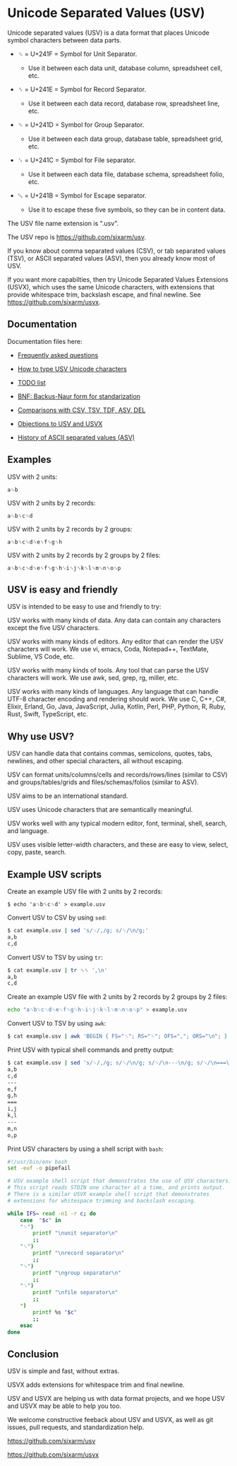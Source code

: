 # Unicode Separated Values (USV)

Unicode separated values (USV) is a data format that places Unicode symbol characters between data parts.

* ␟ = U+241F = Symbol for Unit Separator.

  * Use it between each data unit, database column, spreadsheet cell, etc.

* ␞ = U+241E = Symbol for Record Separator. 

  * Use it between each data record, database row, spreadsheet line, etc.

* ␝ = U+241D = Symbol for Group Separator. 

  * Use it between each data group, database table, spreadsheet grid, etc.

* ␜ = U+241C = Symbol for File separator. 

  * Use it between each data file, database schema, spreadsheet folio, etc.

* ␛ = U+241B = Symbol for Escape separator. 

  * Use it to escape these five symbols, so they can be in content data.

The USV file name extension is ".usv".

The USV repo is <https://github.com/sixarm/usv>.

If you know about comma separated values (CSV), or tab separated values (TSV), or ASCII separated values (ASV), then you already know most of USV.

If you want more capabilties, then try Unicode Separated Values Extensions (USVX), which uses the same Unicode characters, with extensions that provide whitespace trim, backslash escape, and final newline. See <https://github.com/sixarm/usvx>.


## Documentation

Documentation files here:

* [Frequently asked questions](doc/faq.md)

* [How to type USV Unicode characters](doc/how-to-type-usv-unicode-characters.md)

* [TODO list](doc/todo.md)

* [BNF: Backus-Naur form for standarization](doc/bnf.md)

* [Comparisons with CSV, TSV, TDF, ASV, DEL](doc/comparisons.md)

* [Objections to USV and USVX](doc/objections.md)

* [History of ASCII separated values (ASV)](history-of-ascii-separated-values.md)


## Examples

USV with 2 units:

```
a␟b
```

USV with 2 units by 2 records:

```
a␟b␞c␟d
```

USV with 2 units by 2 records by 2 groups:

```
a␟b␞c␟d␝e␟f␞g␟h
```

USV with 2 units by 2 records by 2 groups by 2 files:

```
a␟b␞c␟d␝e␟f␞g␟h␜i␟j␞k␟l␝m␟n␞o␟p
```


## USV is easy and friendly

USV is intended to be easy to use and friendly to try:

USV works with many kinds of data. Any data can contain any characters except the five USV characters.

USV works with many kinds of editors. Any editor that can render the USV characters will work. We use vi, emacs, Coda, Notepad++, TextMate, Sublime, VS Code, etc.

USV works with many kinds of tools. Any tool that can parse the USV characters will work. We use awk, sed, grep, rg, miller, etc.

USV works with many kinds of languages. Any language that can handle UTF-8 character encoding and rendering should work. We use C, C++, C#, Elixir, Erland, Go, Java, JavaScript, Julia, Kotlin, Perl, PHP, Python, R, Ruby, Rust, Swift, TypeScript, etc.


## Why use USV?

USV can handle data that contains commas, semicolons, quotes, tabs, newlines, and other special characters, all without escaping.

USV can format units/columns/cells and records/rows/lines (similar to CSV) and groups/tables/grids and files/schemas/folios (similar to ASV).

USV aims to be an international standard.

USV uses Unicode characters that are semantically meaningful.

USV works well with any typical modern editor, font, terminal, shell, search, and language.

USV uses visible letter-width characters, and these are easy to view, select, copy, paste, search.


## Example USV scripts

Create an example USV file with 2 units by 2 records:

```
$ echo 'a␟b␞c␟d' > example.usv
```

Convert USV to CSV by using `sed`:

```sh
$ cat example.usv | sed 's/␟/,/g; s/␞/\n/g;'
a,b
c,d
```

Convert USV to TSV by using `tr`:

```sh
$ cat example.usv | tr ␟␞ ',\n'
a,b
c,d
```

Create an example USV file with 2 units by 2 records by 2 groups by 2 files:

```sh
echo "a␟b␞c␟d␝e␟f␞g␟h␜i␟j␞k␟l␝m␟n␞o␟p" > example.usv
```

Convert USV to TSV by using `awk`:

```sh
$ cat example.usv | awk 'BEGIN { FS="␟"; RS="␞"; OFS=","; ORS="\n"; } {$1=$1}1' | grep -v ^$
```

Print USV with typical shell commands and pretty output:

```sh
$ cat example.usv | sed 's/␟/,/g; s/␞/\n/g; s/␝/\n---\n/g; s/␜/\n===\n/g;'
a,b
c,d
---
e,f
g,h
===
i,j
k,l
---
m,n
o,p
```

Print USV characters by using a shell script with `bash`:

```bash
#!/usr/bin/env bash
set -euf -o pipefail

# USV example shell script that demonstrates the use of USV characters.
# This script reads STDIN one character at a time, and prints output.
# There is a similar USVX example shell script that demonstrates
# extensions for whitespace trimming and backslash escaping.

while IFS= read -n1 -r c; do
    case  "$c" in
    "␟")
        printf "\nunit separator\n"
        ;;
    "␞")
        printf "\nrecord separator\n"
        ;;
    "␝")
        printf "\ngroup separator\n"
        ;;
    "␜")
        printf "\nfile separator\n"
        ;;
    *)
        printf %s "$c"
        ;;
    esac
done
```


## Conclusion

USV is simple and fast, without extras.

USVX adds extensions for whitespace trim and final newline.

USV and USVX are helping us with data format projects, and we hope USV and USVX may be able to help you too.

We welcome constructive feeback about USV and USVX, as well as git issues, pull requests, and standardization help.

<https://github.com/sixarm/usv>

<https://github.com/sixarm/usvx>
